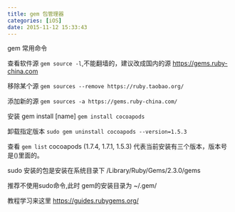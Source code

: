 ```yaml
---
title: gem 包管理器
categories: [iOS]
date: 2015-11-12 15:33:43
---
```


gem 常用命令

查看软件源 `gem source -l`,不能翻墙的，建议改成国内的源 https://gems.ruby-china.com

移除某个源 `gem sources --remove https://ruby.taobao.org/`

添加新的源 `gem sources -a https://gems.ruby-china.com/ `


安装 gem install [name] `gem install cocoapods`

卸载指定版本 `sudo gem uninstall cocoapods --version=1.5.3`

查看 `gem list` cocoapods (1.7.4, 1.7.1, 1.5.3) 代表当前安装有三个版本，版本号是()里面的。

sudo 安装的包是安装在系统目录下 /Library/Ruby/Gems/2.3.0/gems

推荐不使用sudo命令,此时 gem的安装目录为 ~/.gem/

教程学习来这里 https://guides.rubygems.org/

